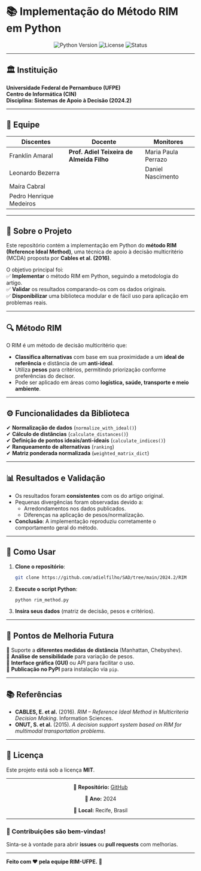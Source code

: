 # **📚 Implementação do Método RIM em Python**  

<div align="center">
  <img src="https://img.shields.io/badge/Python-3.8%2B-blue?logo=python" alt="Python Version">
  <img src="https://img.shields.io/badge/License-MIT-green" alt="License">
  <img src="https://img.shields.io/badge/Status-Active-brightgreen" alt="Status">
</div>  

---

## **🏛️ Instituição**  
**Universidade Federal de Pernambuco (UFPE)**  
**Centro de Informática (CIN)**  
**Disciplina: Sistemas de Apoio à Decisão (2024.2)**  

---

## **👥 Equipe**  
| **Discentes** | **Docente** |  **Monitores** |
|--------------|------------|--------------|
| Franklin Amaral | **Prof. Adiel Teixeira de Almeida Filho** |  Maria Paula Perrazo |
| Leonardo Bezerra | | Daniel Nascimento |
| Maíra Cabral | |  
| Pedro Henrique Medeiros | |  

---

## **📌 Sobre o Projeto**  
Este repositório contém a implementação em Python do **método RIM (Reference Ideal Method)**, uma técnica de apoio à decisão multicritério (MCDA) proposta por **Cables et al. (2016)**.  

O objetivo principal foi:  
✅ **Implementar** o método RIM em Python, seguindo a metodologia do artigo.  
✅ **Validar** os resultados comparando-os com os dados originais.  
✅ **Disponibilizar** uma biblioteca modular e de fácil uso para aplicação em problemas reais.  

---

## **🔍 Método RIM**  
O RIM é um método de decisão multicritério que:  
- **Classifica alternativas** com base em sua proximidade a um **ideal de referência** e distância de um **anti-ideal**.  
- Utiliza **pesos** para critérios, permitindo priorização conforme preferências do decisor.  
- Pode ser aplicado em áreas como **logística, saúde, transporte e meio ambiente**.  

---

## **⚙️ Funcionalidades da Biblioteca**  
✔ **Normalização de dados** (`normalize_with_ideal()`)  
✔ **Cálculo de distâncias** (`calculate_distances()`)  
✔ **Definição de pontos ideais/anti-ideais** (`calculate_indices()`)  
✔ **Ranqueamento de alternativas** (`ranking`)  
✔ **Matriz ponderada normalizada** (`weighted_matrix_dict`)  

---

## **📊 Resultados e Validação**  
- Os resultados foram **consistentes** com os do artigo original.  
- Pequenas divergências foram observadas devido a:  
  - Arredondamentos nos dados publicados.  
  - Diferenças na aplicação de pesos/normalização.  
- **Conclusão**: A implementação reproduziu corretamente o comportamento geral do método.  

---

## **🚀 Como Usar**  
1. **Clone o repositório**:  
   ```bash
   git clone https://github.com/adielfilho/SAD/tree/main/2024.2/RIM
   ```  
2. **Execute o script Python**:  
   ```python
   python rim_method.py
   ```  
3. **Insira seus dados** (matriz de decisão, pesos e critérios).  

---

## **🔧 Pontos de Melhoria Futura**  
🔹 Suporte a **diferentes medidas de distância** (Manhattan, Chebyshev).  
🔹 **Análise de sensibilidade** para variação de pesos.  
🔹 **Interface gráfica (GUI)** ou API para facilitar o uso.  
🔹 **Publicação no PyPI** para instalação via `pip`.  

---

## **📚 Referências**  
- **CABLES, E. et al.** (2016). *RIM – Reference Ideal Method in Multicriteria Decision Making*. Information Sciences.  
- **ONUT, S. et al.** (2015). *A decision support system based on RIM for multimodal transportation problems*.  

---

## **📜 Licença**  
Este projeto está sob a licença **MIT**.  

---

<div align="center">
  <p>🔗 <strong>Repositório:</strong> <a href="https://github.com/adielfilho/SAD/tree/main/2024.2/RIM">GitHub</a></p>
  <p>📅 <strong>Ano:</strong> 2024</p>
  <p>📍 <strong>Local:</strong> Recife, Brasil</p>
</div>  

---

### **🌟 Contribuições são bem-vindas!**  
Sinta-se à vontade para abrir **issues** ou **pull requests** com melhorias.  

---  

**Feito com ❤️ pela equipe RIM-UFPE.** 🚀
